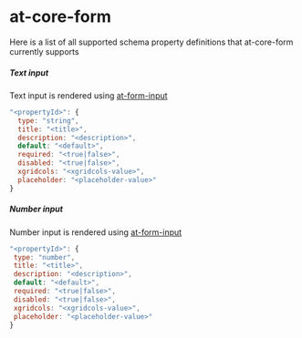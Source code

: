 at-core-form
============

Here is a list of all supported schema property definitions that at-core-form currently supports

##### Text input
Text input is rendered using [at-form-input](https://github.com/TangereJs/at-form-input/tree/0.8-preview)
```javascript
"<propertyId>": {
  type: "string",
  title: "<title>",
  description: "<description>",
  default: "<default>",
  required: "<true|false>",
  disabled: "<true|false>",
  xgridcols: "<xgridcols-value>",
  placeholder: "<placeholder-value>"
}
```

##### Number input
 Number input is rendered using [at-form-input](https://github.com/TangereJs/at-form-input/tree/0.8-preview)
 ```javascript
"<propertyId>": {
  type: "number",
  title: "<title>",
  description: "<description>",
  default: "<default>",
  required: "<true|false>",
  disabled: "<true|false>",
  xgridcols: "<xgridcols-value>",
  placeholder: "<placeholder-value>"
}
```

